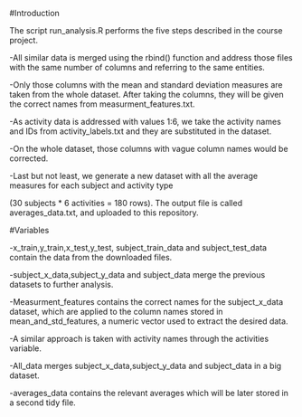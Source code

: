 #Introduction

The script run_analysis.R performs the five steps described in the course project.

-All similar data is merged using the rbind() function and address those files with the same number of columns and referring to the same entities.

-Only those columns with the mean and standard deviation measures are taken from the whole dataset. After taking the columns, they will be given the correct names from measurment_features.txt.

-As activity data is addressed with values 1:6, we take the activity names and IDs from activity_labels.txt and they are substituted in the dataset.

-On the whole dataset, those columns with vague column names would be corrected.

-Last but not least, we generate a new dataset with all the average measures for each subject and activity type 

(30 subjects * 6 activities = 180 rows). The output file is called averages_data.txt, and uploaded to this repository.

#Variables

-x_train,y_train,x_test,y_test, subject_train_data and subject_test_data contain the data from the downloaded files.

-subject_x_data,subject_y_data and subject_data merge the previous datasets to further analysis.

-Measurment_features contains the correct names for the subject_x_data dataset, which are applied to the column names stored in mean_and_std_features, a numeric vector used to extract the desired data.

-A similar approach is taken with activity names through the activities variable.

-All_data merges subject_x_data,subject_y_data and subject_data in a big dataset.

-averages_data contains the relevant averages which will be later stored in a second tidy file.












